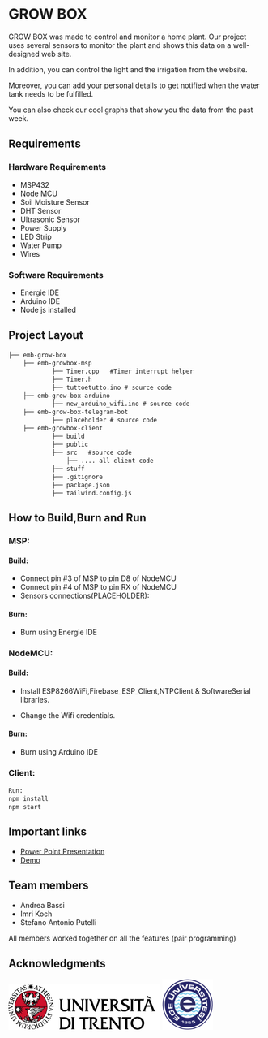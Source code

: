 # GROW BOX  


GROW BOX was made to control and monitor a home plant.
Our project uses several sensors to monitor the plant and shows this data on a well-designed web site.

In addition, you can control the light and the irrigation from the website. 

Moreover, you can add your personal details to get notified when the water tank needs to be fulfilled.

You can also check our cool graphs that show you the data from the past week.

## Requirements

### Hardware Requirements

- MSP432 
- Node MCU
- Soil Moisture Sensor
- DHT Sensor
- Ultrasonic Sensor
- Power Supply
- LED Strip
- Water Pump
- Wires


### Software Requirements

- Energie IDE
- Arduino IDE
- Node js installed


## Project Layout

```
├── emb-grow-box
    ├── emb-growbox-msp 
            ├── Timer.cpp   #Timer interrupt helper
            ├── Timer.h  
            ├── tuttoetutto.ino # source code
    ├── emb-grow-box-arduino 
            ├── new_arduino_wifi.ino # source code 
    ├── emb-grow-box-telegram-bot 
            ├── placeholder # source code 
    ├── emb-growbox-client 
            ├── build   
            ├── public   
            ├── src   #source code
                ├── .... all client code 
            ├── stuff 
            ├── .gitignore
            ├── package.json
            ├── tailwind.config.js

```

## How to Build,Burn and Run

### MSP:
#### Build:
-
    Connect pin #3 of MSP to pin D8 of NodeMCU
-
    Connect pin #4 of MSP to pin RX of NodeMCU
-  Sensors connections(PLACEHOLDER):

#### Burn:
-
    Burn using Energie IDE  


### NodeMCU:
#### Build:
-
    Install ESP8266WiFi,Firebase_ESP_Client,NTPClient &         SoftwareSerial libraries.

-  Change the Wifi credentials.
    

#### Burn:

- Burn using Arduino IDE  
 

### Client:
    Run: 
    npm install
    npm start




## Important links

 - [Power Point Presentation](https://awesomeopensource.com/project/elangosundar/awesome-README-templates)
 - [Demo](https://github.com/matiassingers/awesome-readme)



## Team members

- Andrea Bassi
- Imri Koch
- Stefano Antonio Putelli


All members worked together on all the features (pair programming)


## Acknowledgments

<a href="https://www.unitn.it/"><img src="./unitn_logo.png" width="300px"></a> <a href="https://ege.edu.tr/"><img src="./ege_logo.png" width="100px"></a>
